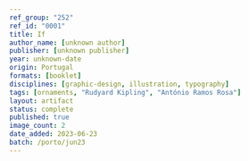 ```yaml
---
ref_group: "252"
ref_id: "0001"
title: If
author_name: [unknown author]
publisher: [unknown publisher]
year: unknown-date
origin: Portugal
formats: [booklet]
disciplines: [graphic-design, illustration, typography]
tags: [ornaments, "Rudyard Kipling", "António Ramos Rosa"]
layout: artifact
status: complete
published: true
image_count: 2
date_added: 2023-06-23
batch: /porto/jun23
---
```

